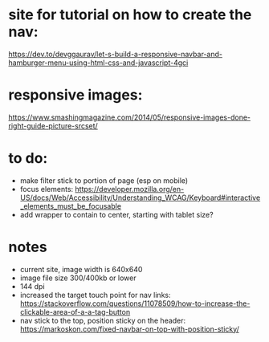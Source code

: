 # site for tutorial on how to create the nav:

https://dev.to/devggaurav/let-s-build-a-responsive-navbar-and-hamburger-menu-using-html-css-and-javascript-4gci

# responsive images: 
https://www.smashingmagazine.com/2014/05/responsive-images-done-right-guide-picture-srcset/

# to do: 
- make filter stick to portion of page (esp on mobile)
- focus elements: https://developer.mozilla.org/en-US/docs/Web/Accessibility/Understanding_WCAG/Keyboard#interactive_elements_must_be_focusable
- add wrapper to contain to center, starting with tablet size?

# notes
- current site, image width is 640x640
- image file size 300/400kb or lower
- 144 dpi
- increased the target touch point for nav links: https://stackoverflow.com/questions/11078509/how-to-increase-the-clickable-area-of-a-a-tag-button
- nav stick to the top, position sticky on the header: https://markoskon.com/fixed-navbar-on-top-with-position-sticky/